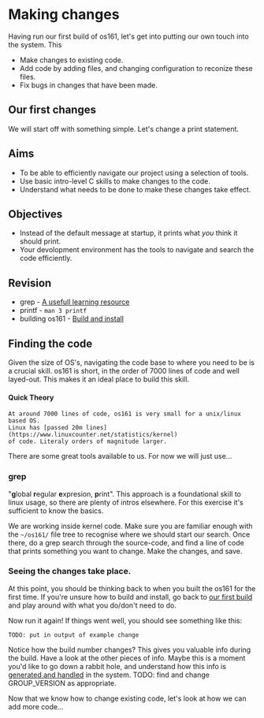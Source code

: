 # Making changes

Having run our first build of os161, let's get into putting our own touch into the system. This 

* Make changes to existing code.
* Add code by adding files, and changing configuration to reconize these files.
* Fix bugs in changes that have been made.

## Our first changes

We will start off with something simple. Let's change a print statement.

## Aims

* To be able to efficiently navigate our project using a selection of tools.
* Use basic intro-level C skills to make changes to the code.
* Understand what needs to be done to make these changes take effect.


## Objectives

* Instead of the default message at startup, it prints what *you* think it should print.
* Your devolopment environment has the tools to navigate and search the code efficiently.

## Revision

* grep - [A usefull learning resource](https://www.linode.com/docs/tools-reference/tools/how-to-grep-for-text-in-files/)
* printf - `man 3 printf`
* building os161 - [Build and install](./hello/ch-01-03-first-install.html)

## Finding the code

Given the size of OS's, navigating the code base to where you need to be is a crucial skill. os161 is short, in the order of 7000 lines of code and well layed-out. This makes it an ideal place to build this skill.

#### Quick Theory
```text
At around 7000 lines of code, os161 is very small for a unix/linux based OS. 
Linux has [passed 20m lines](https://www.linuxcounter.net/statistics/kernel) 
of code. Literaly orders of magnitude larger.
```

There are some great tools available to us. For now we will just use...

### grep
"**g**lobal **r**egular **e**xpresion, **p**rint". This approach is a foundational skill to linux usage, so there are plenty of intros elsewhere. For this exercise it's sufficient to know the basics. 

We are working inside kernel code. Make sure you are familiar enough with the `~/os161/` file tree to recognise where we should start our search. Once there, do a grep search through the source-code, and find a line of code that prints something you want to change. Make the changes, and save.

### Seeing the changes take place.

At this point, you should be thinking back to when you built the os161 for the first time. If you're unsure how to build and install, go back to [our first build](ch-01-03-first-install) and play around with what you do/don't need to do.

Now run it again! If things went well, you should see something like this:

```text
TODO: put in output of example change
```

Notice how the build number changes? This gives you valuable info during the build. Have a look at the other pieces of info. Maybe this is a moment you'd like to go down a rabbit hole, and understand how this info is [generated and handled](TODO) in the system. TODO: find and change GROUP_VERSION as appropriate. 

Now that we know how to change existing code, let's look at how we can add more code...
